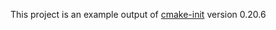 This project is an example output of
[cmake-init](https://github.com/friendlyanon/cmake-init) version 0.20.6
